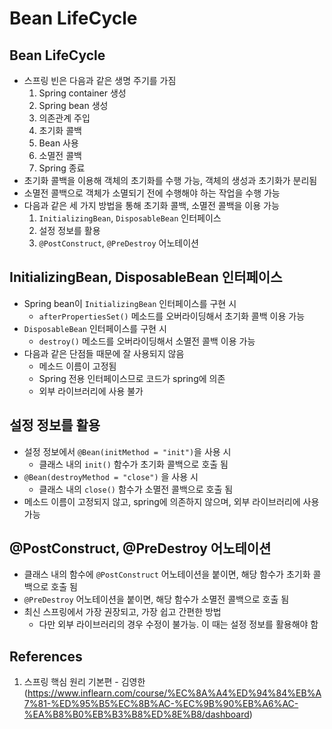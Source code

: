 # Bean LifeCycle

## Bean LifeCycle

- 스프링 빈은 다음과 같은 생명 주기를 가짐
  1. Spring container 생성
  2. Spring bean 생성
  3. 의존관계 주입
  4. 초기화 콜백
  5. Bean 사용
  6. 소멸전 콜백
  7. Spring 종료
- 초기화 콜백을 이용해 객체의 초기화를 수행 가능, 객체의 생성과 초기화가 분리됨
- 소멸전 콜백으로 객체가 소멸되기 전에 수행해야 하는 작업을 수행 가능
- 다음과 같은 세 가지 방법을 통해 초기화 콜백, 소멸전 콜백을 이용 가능
  1. `InitializingBean`, `DisposableBean` 인터페이스
  2. 설정 정보를 활용
  3. `@PostConstruct`, `@PreDestroy` 어노테이션

## InitializingBean, DisposableBean 인터페이스

- Spring bean이 `InitializingBean` 인터페이스를 구현 시
  - `afterPropertiesSet()` 메소드를 오버라이딩해서 초기화 콜백 이용 가능
- `DisposableBean` 인터페이스를 구현 시
  - `destroy()` 메소드를 오버라이딩해서 소멸전 콜백 이용 가능
- 다음과 같은 단점들 때문에 잘 사용되지 않음
  - 메소드 이름이 고정됨
  - Spring 전용 인터페이스므로 코드가 spring에 의존
  - 외부 라이브러리에 사용 불가

## 설정 정보를 활용

- 설정 정보에서 `@Bean(initMethod = "init")`을 사용 시
  - 클래스 내의 `init()` 함수가 초기화 콜백으로 호출 됨
- `@Bean(destroyMethod = "close")` 을 사용 시
  - 클래스 내의 `close()` 함수가 소멸전 콜백으로 호출 됨
- 메소드 이름이 고정되지 않고, spring에 의존하지 않으며, 외부 라이브러리에 사용 가능

## @PostConstruct, @PreDestroy 어노테이션

- 클래스 내의 함수에 `@PostConstruct` 어노테이션을 붙이면, 해당 함수가 초기화 콜백으로 호출 됨
- `@PreDestroy` 어노테이션을 붙이면, 해당 함수가 소멸전 콜백으로 호출 됨
- 최신 스프링에서 가장 권장되고, 가장 쉽고 간편한 방법
  - 다만 외부 라이브러리의 경우 수정이 불가능. 이 때는 설정 정보를 활용해야 함

## References

1. 스프링 핵심 원리 기본편 - 김영한 (https://www.inflearn.com/course/%EC%8A%A4%ED%94%84%EB%A7%81-%ED%95%B5%EC%8B%AC-%EC%9B%90%EB%A6%AC-%EA%B8%B0%EB%B3%B8%ED%8E%B8/dashboard)
